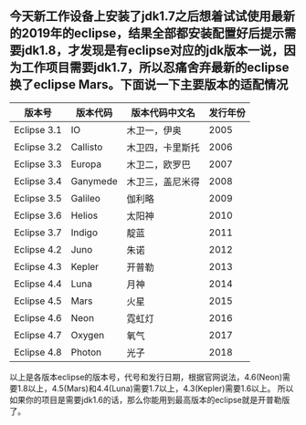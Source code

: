 ## 今天新工作设备上安装了jdk1.7之后想着试试使用最新的2019年的eclipse，结果全部都安装配置好后提示需要jdk1.8，才发现是有eclipse对应的jdk版本一说，因为工作项目需要jdk1.7，所以忍痛舍弃最新的eclipse换了eclipse Mars。下面说一下主要版本的适配情况  

| 版本号      | 版本代码 | 版本代码中文名   | 发行年份 |
| ----------- | -------- | ---------------- | -------- |
| Eclipse 3.1 | IO       | 木卫一，伊奥     | 2005     |
| Eclipse 3.2 | Callisto | 木卫四，卡里斯托 | 2006     |
| Eclipse 3.3 | Europa   | 木卫二，欧罗巴   | 2007     |
| Eclipse 3.4 | Ganymede | 木卫三，盖尼米得 | 2008     |
| Eclipse 3.5 | Galileo  | 伽利略           | 2009     |
| Eclipse 3.6 | Helios   | 太阳神           | 2010     |
| Eclipse 3.7 | Indigo   | 靛蓝             | 2011     |
| Eclipse 4.2 | Juno     | 朱诺             | 2012     |
| Eclipse 4.3 | Kepler   | 开普勒           | 2013     |
| Eclipse 4.4 | Luna     | 月神             | 2014     |
| Eclipse 4.5 | Mars     | 火星             | 2015     |
| Eclipse 4.6 | Neon     | 霓虹灯           | 2016     |
| Eclipse 4.7 | Oxygen   | 氧气             | 2017     |  
| Eclipse 4.8 | Photon   | 光子             | 2018     |

以上是各版本eclipse的版本号，代号和发行日期，根据官网说法，4.6(Neon)需要1.8以上，4.5(Mars)和4.4(Luna)需要1.7以上，4.3(Kepler)需要1.6以上。
所以如果你的项目是需要jdk1.6的话，那么你能用到最高版本的eclipse就是开普勒版了。
